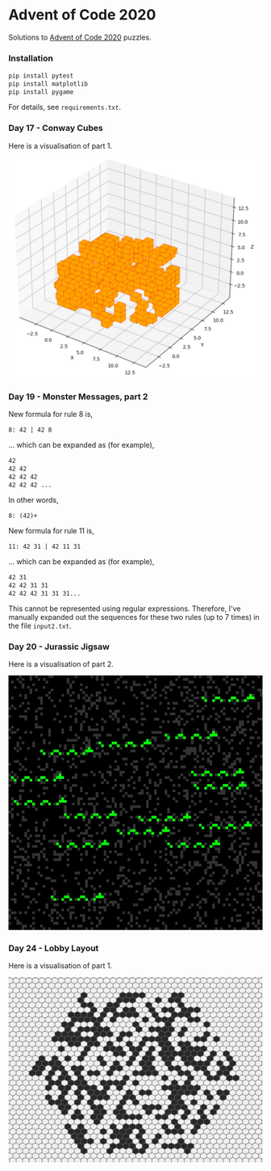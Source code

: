 # Advent of Code 2020
Solutions to [Advent of Code 2020](https://adventofcode.com/2020) puzzles.
### Installation
```
pip install pytest
pip install matplotlib
pip install pygame
```
For details, see `requirements.txt`.
### Day 17 - Conway Cubes
Here is a visualisation of part 1.

![alt text](https://github.com/johntelforduk/advent-of-code-2020/blob/main/17-conway-cubes/visualisation.jpg "Conway Cubes visualisation.")

### Day 19 - Monster Messages, part 2
New formula for rule 8 is, 
```
8: 42 | 42 8
```
... which can be expanded as (for example),
```
42
42 42
42 42 42
42 42 42 ...
```
In other words,
```
8: (42)+
```
New formula for rule 11 is,
```
11: 42 31 | 42 11 31
```
... which can be expanded as (for example),
```
42 31
42 42 31 31
42 42 42 31 31 31...
```
This cannot be represented using regular expressions. Therefore, I've manually expanded out the sequences for these two rules (up to 7 times) in the file `input2.txt`.
### Day 20 - Jurassic Jigsaw
Here is a visualisation of part 2.

![alt text](https://github.com/johntelforduk/advent-of-code-2020/blob/main/20-jurassic-jigsaw/screenshot.jpg "Jurassic Jigsaw visualisation.")

### Day 24 - Lobby Layout
Here is a visualisation of part 1.

![alt text](https://github.com/johntelforduk/advent-of-code-2020/blob/main/24-lobby-layout/screenshot.jpg "Jurassic Jigsaw visualisation.")
